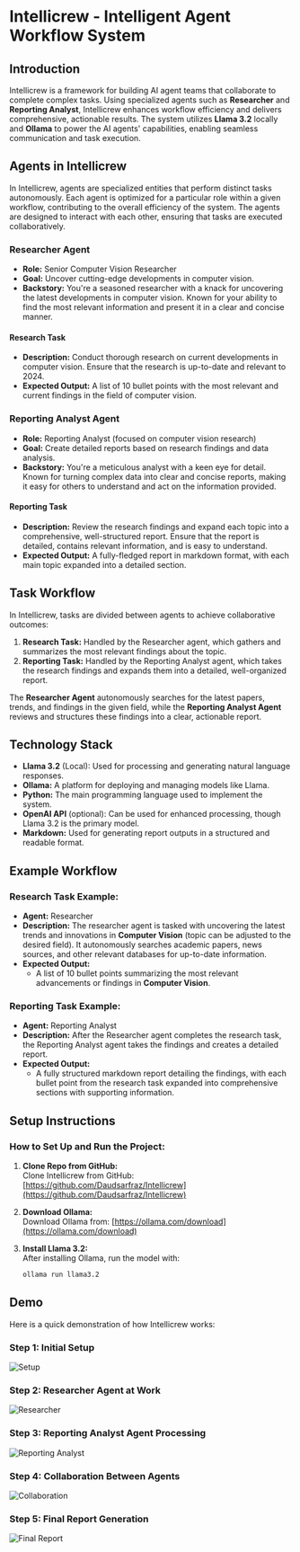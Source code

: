 # Intellicrew - Intelligent Agent Workflow System

## Introduction

Intellicrew is a framework for building AI agent teams that collaborate to complete complex tasks. Using specialized agents such as **Researcher** and **Reporting Analyst**, Intellicrew enhances workflow efficiency and delivers comprehensive, actionable results. The system utilizes **Llama 3.2** locally and **Ollama** to power the AI agents' capabilities, enabling seamless communication and task execution.

## Agents in Intellicrew

In Intellicrew, agents are specialized entities that perform distinct tasks autonomously. Each agent is optimized for a particular role within a given workflow, contributing to the overall efficiency of the system. The agents are designed to interact with each other, ensuring that tasks are executed collaboratively.

### Researcher Agent
- **Role:** Senior Computer Vision Researcher
- **Goal:** Uncover cutting-edge developments in computer vision.
- **Backstory:** You're a seasoned researcher with a knack for uncovering the latest developments in computer vision. Known for your ability to find the most relevant information and present it in a clear and concise manner.

#### Research Task
- **Description:** Conduct thorough research on current developments in computer vision. Ensure that the research is up-to-date and relevant to 2024.
- **Expected Output:** A list of 10 bullet points with the most relevant and current findings in the field of computer vision.

### Reporting Analyst Agent
- **Role:** Reporting Analyst (focused on computer vision research)
- **Goal:** Create detailed reports based on research findings and data analysis.
- **Backstory:** You're a meticulous analyst with a keen eye for detail. Known for turning complex data into clear and concise reports, making it easy for others to understand and act on the information provided.

#### Reporting Task
- **Description:** Review the research findings and expand each topic into a comprehensive, well-structured report. Ensure that the report is detailed, contains relevant information, and is easy to understand.
- **Expected Output:** A fully-fledged report in markdown format, with each main topic expanded into a detailed section.

## Task Workflow

In Intellicrew, tasks are divided between agents to achieve collaborative outcomes:

1. **Research Task:** Handled by the Researcher agent, which gathers and summarizes the most relevant findings about the topic.
2. **Reporting Task:** Handled by the Reporting Analyst agent, which takes the research findings and expands them into a detailed, well-organized report.

The **Researcher Agent** autonomously searches for the latest papers, trends, and findings in the given field, while the **Reporting Analyst Agent** reviews and structures these findings into a clear, actionable report.

## Technology Stack

- **Llama 3.2** (Local): Used for processing and generating natural language responses.
- **Ollama:** A platform for deploying and managing models like Llama.
- **Python:** The main programming language used to implement the system.
- **OpenAI API** (optional): Can be used for enhanced processing, though Llama 3.2 is the primary model.
- **Markdown:** Used for generating report outputs in a structured and readable format.

## Example Workflow

### Research Task Example:
- **Agent:** Researcher
- **Description:** The researcher agent is tasked with uncovering the latest trends and innovations in **Computer Vision** (topic can be adjusted to the desired field). It autonomously searches academic papers, news sources, and other relevant databases for up-to-date information.
- **Expected Output:** 
    - A list of 10 bullet points summarizing the most relevant advancements or findings in **Computer Vision**.

### Reporting Task Example:
- **Agent:** Reporting Analyst
- **Description:** After the Researcher agent completes the research task, the Reporting Analyst agent takes the findings and creates a detailed report.
- **Expected Output:**
    - A fully structured markdown report detailing the findings, with each bullet point from the research task expanded into comprehensive sections with supporting information.

## Setup Instructions

### How to Set Up and Run the Project:

1. **Clone Repo from GitHub:**  
   Clone Intellicrew from GitHub: [https://github.com/Daudsarfraz/Intellicrew](https://github.com/Daudsarfraz/Intellicrew)

2. **Download Ollama:**  
   Download Ollama from: [https://ollama.com/download](https://ollama.com/download)

3. **Install Llama 3.2:**  
   After installing Ollama, run the model with:  
   ```bash
   ollama run llama3.2

## Demo

Here is a quick demonstration of how Intellicrew works:

### Step 1: Initial Setup
![Setup](images/v1.png)

### Step 2: Researcher Agent at Work
![Researcher](images/v2.png)

### Step 3: Reporting Analyst Agent Processing
![Reporting Analyst](images/v3.png)

### Step 4: Collaboration Between Agents
![Collaboration](images/v4.png)

### Step 5: Final Report Generation
![Final Report](images/v5.png)

